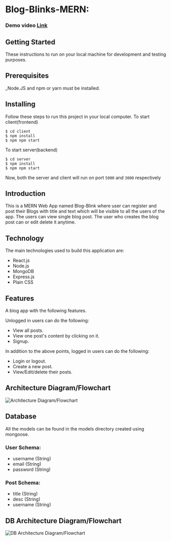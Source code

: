 # Blog-Blinks-MERN:

### Demo video [Link](https://drive.google.com/file/d/11MAC0AfwnfO48sWC_lrwqbI1CnMKMHa2/view?usp=sharing)

## Getting Started

These instructions to run on your local machine for development and testing purposes.

##  Prerequisites

_Node.JS and npm or yarn must be installed. 

##  Installing

Follow these steps to run this project in your local computer.
To start client(frontend)

```
$ cd client
$ npm install
$ npm npm start
```
To start server(backend)

```
$ cd server
$ npm install
$ npm npm start
```

Now, both the server and client will run on port  `5000`  and  `3000`  respectively

## Introduction
This is a MERN Web App named Blog-Blink where user can register and post their Blogs with title and text which will be visible to all the users of the app. The users can view single blog post. The user who creates the blog post can or edit delete  it anytime.

## Technology

The main technologies used to build this application are:

-   React.js 
-   Node.js 
-   MongoDB 
-   Express.js 
-   Plain CSS

## Features

A blog app with the following features.

Unlogged in users can do the following:

-   View all posts.
-   View one post's content by clicking on it.
-   Signup.

In addition to the above points, logged in users can do the following:

-   Login or logout.
-   Create a new post.
-   View/Edit/delete their posts.

## Architecture Diagram/Flowchart
![Architecture Diagram/Flowchart](https://res.cloudinary.com/drrqslttj/image/upload/v1643995654/blog%20readme/1_mxt7qm.png)
## Database

All the models can be found in the models directory created using mongoose.

### User Schema:

-   username (String)
-   email (String)
-   password (String)


### Post Schema:

-   title (String)
-   desc (String)
-   username (String)

## DB Architecture Diagram/Flowchart

![DB Architecture Diagram/Flowchart](https://res.cloudinary.com/drrqslttj/image/upload/v1643997184/blog%20readme/database-flowchart_yk71ou.png)

